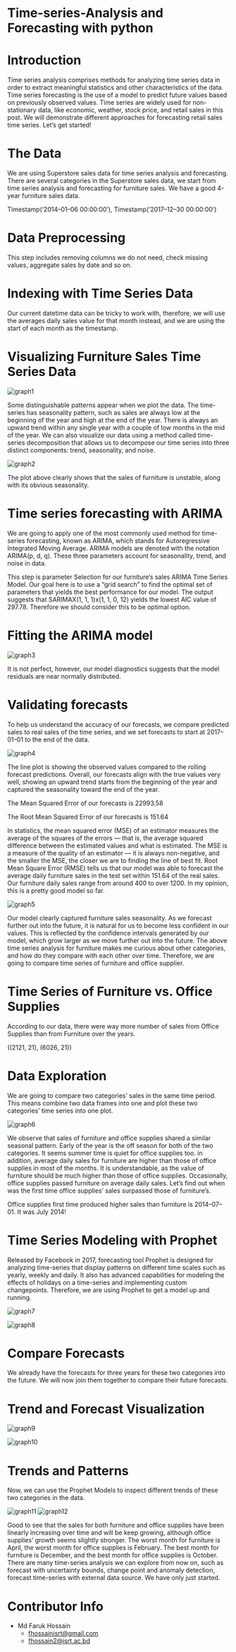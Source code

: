 # Time-series-Analysis and Forecasting with python
# Introduction
Time series analysis comprises methods for analyzing time series data in order to extract meaningful statistics and other characteristics of the data. Time series forecasting is the use of a model to predict future values based on previously observed values.
Time series are widely used for non-stationary data, like economic, weather, stock price, and retail sales in this post. We will demonstrate different approaches for forecasting retail sales time series. Let’s get started!


# The Data
We are using Superstore sales data for time series analysis and forecasting. There are several categories in the Superstore sales data, we start from time series analysis and forecasting for furniture sales. We have a good 4-year furniture sales data.

Timestamp(‘2014–01–06 00:00:00’),  Timestamp(‘2017–12–30 00:00:00’) 

# Data Preprocessing
This step includes removing columns we do not need, check missing values, aggregate sales by date and so on.

# Indexing with Time Series Data
Our current datetime data can be tricky to work with, therefore, we will use the averages daily sales value for that month instead, and we are using the start of each month as the timestamp.

# Visualizing Furniture Sales Time Series Data

![graph1](https://user-images.githubusercontent.com/63221463/159135953-dca2eca6-ea1d-47ec-9121-0f18085cdee8.png)

Some distinguishable patterns appear when we plot the data. The time-series has seasonality pattern, such as sales are always low at the beginning of the year and high at the end of the year. There is always an upward trend within any single year with a couple of low months in the mid of the year.
We can also visualize our data using a method called time-series decomposition that allows us to decompose our time series into three distinct components: trend, seasonality, and noise.

![graph2](https://user-images.githubusercontent.com/63221463/159136000-cb731cb6-e470-42f3-b1f0-5f4c97f49042.png)

The plot above clearly shows that the sales of furniture is unstable, along with its obvious seasonality.

# Time series forecasting with ARIMA
We are going to apply one of the most commonly used method for time-series forecasting, known as ARIMA, which stands for Autoregressive Integrated Moving Average.
ARIMA models are denoted with the notation ARIMA(p, d, q). These three parameters account for seasonality, trend, and noise in data.

This step is parameter Selection for our furniture’s sales ARIMA Time Series Model. Our goal here is to use a “grid search” to find the optimal set of parameters that yields the best performance for our model.
The output suggests that SARIMAX(1, 1, 1)x(1, 1, 0, 12) yields the lowest AIC value of 297.78. Therefore we should consider this to be optimal option.
# Fitting the ARIMA model

![graph3](https://user-images.githubusercontent.com/63221463/159136456-f0dbfca2-8417-4167-8fad-b27ec34dcce0.png)


It is not perfect, however, our model diagnostics suggests that the model residuals are near normally distributed.

# Validating forecasts
To help us understand the accuracy of our forecasts, we compare predicted sales to real sales of the time series, and we set forecasts to start at 2017–01–01 to the end of the data.

![graph4](https://user-images.githubusercontent.com/63221463/159136473-6041b0c0-6322-4b32-bcf1-56f5c3f9cf7f.png)

The line plot is showing the observed values compared to the rolling forecast predictions. Overall, our forecasts align with the true values very well, showing an upward trend starts from the beginning of the year and captured the seasonality toward the end of the year.

The Mean Squared Error of our forecasts is 22993.58

The Root Mean Squared Error of our forecasts is 151.64

In statistics, the mean squared error (MSE) of an estimator measures the average of the squares of the errors — that is, the average squared difference between the estimated values and what is estimated. The MSE is a measure of the quality of an estimator — it is always non-negative, and the smaller the MSE, the closer we are to finding the line of best fit.
Root Mean Square Error (RMSE) tells us that our model was able to forecast the average daily furniture sales in the test set within 151.64 of the real sales. Our furniture daily sales range from around 400 to over 1200. In my opinion, this is a pretty good model so far.

![graph5](https://user-images.githubusercontent.com/63221463/159136493-a0f36659-1f2a-4cb5-a01d-20a7a3e2b5f7.png)

Our model clearly captured furniture sales seasonality. As we forecast further out into the future, it is natural for us to become less confident in our values. This is reflected by the confidence intervals generated by our model, which grow larger as we move further out into the future.
The above time series analysis for furniture makes me curious about other categories, and how do they compare with each other over time. Therefore, we are going to compare time series of furniture and office supplier.
# Time Series of Furniture vs. Office Supplies
According to our data, there were way more number of sales from Office Supplies than from Furniture over the years.

((2121, 21), (6026, 21))
# Data Exploration
We are going to compare two categories’ sales in the same time period. This means combine two data frames into one and plot these two categories’ time series into one plot.

![graph6](https://user-images.githubusercontent.com/63221463/159136504-a2594c16-f98d-46c8-ab68-1be8a49dd324.png)

We observe that sales of furniture and office supplies shared a similar seasonal pattern. Early of the year is the off season for both of the two categories. It seems summer time is quiet for office supplies too. in addition, average daily sales for furniture are higher than those of office supplies in most of the months. It is understandable, as the value of furniture should be much higher than those of office supplies. Occasionally, office supplies passed furniture on average daily sales. Let’s find out when was the first time office supplies’ sales surpassed those of furniture’s.

Office supplies first time produced higher sales than furniture is 2014–07–01.
It was July 2014!
# Time Series Modeling with Prophet
Released by Facebook in 2017, forecasting tool Prophet is designed for analyzing time-series that display patterns on different time scales such as yearly, weekly and daily. It also has advanced capabilities for modeling the effects of holidays on a time-series and implementing custom changepoints. Therefore, we are using Prophet to get a model up and running.

![graph7](https://user-images.githubusercontent.com/63221463/159136517-c2edfb87-c8ce-4b7b-b361-d4c47489df5f.png)

![graph8](https://user-images.githubusercontent.com/63221463/159136526-3505a372-abd9-46ab-bd2d-185b112a0469.png)

# Compare Forecasts
We already have the forecasts for three years for these two categories into the future. We will now join them together to compare their future forecasts.
# Trend and Forecast Visualization

![graph9](https://user-images.githubusercontent.com/63221463/159136546-5a0d39ae-bc9e-4ded-a430-ab5b3e5299f1.png)


![graph10](https://user-images.githubusercontent.com/63221463/159136551-3a4198ac-a506-4969-918b-1bd79b177f74.png)
# Trends and Patterns
Now, we can use the Prophet Models to inspect different trends of these two categories in the data.

![graph11](https://user-images.githubusercontent.com/63221463/159136571-3b97914c-a765-48e1-82f3-6c0dc63232d1.png)
![graph12](https://user-images.githubusercontent.com/63221463/159136576-c239e7ce-383d-40b6-98f1-93b95033b4d6.png)

Good to see that the sales for both furniture and office supplies have been linearly increasing over time and will be keep growing, although office supplies’ growth seems slightly stronger.
The worst month for furniture is April, the worst month for office supplies is February. The best month for furniture is December, and the best month for office supplies is October.
There are many time-series analysis we can explore from now on, such as forecast with uncertainty bounds, change point and anomaly detection, forecast time-series with external data source. We have only just started.

# Contributor Info
- Md Faruk Hossain
  - fhossainisrt@gmail.com
  - fhossain2@isrt.ac.bd
